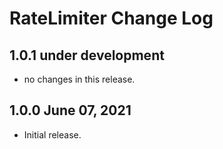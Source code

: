 # RateLimiter Change Log


## 1.0.1 under development

- no changes in this release.

## 1.0.0 June 07, 2021

- Initial release.